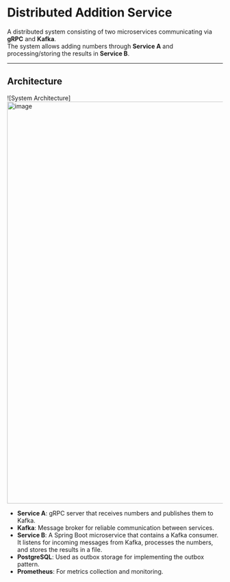# Distributed Addition Service

A distributed system consisting of two microservices communicating via **gRPC** and **Kafka**.  
The system allows adding numbers through **Service A** and processing/storing the results in **Service B**.

---

## Architecture

![System Architecture] <img width="3018" height="938" alt="image" src="https://github.com/user-attachments/assets/73c0a047-fa8a-425c-a12e-12b1744cf94e" />


- **Service A**: gRPC server that receives numbers and publishes them to Kafka.
- **Kafka**: Message broker for reliable communication between services.
- **Service B**: A Spring Boot microservice that contains a Kafka consumer.  
  It listens for incoming messages from Kafka, processes the numbers, and stores the results in a file.
- **PostgreSQL**: Used as outbox storage for implementing the outbox pattern.
- **Prometheus**: For metrics collection and monitoring.
